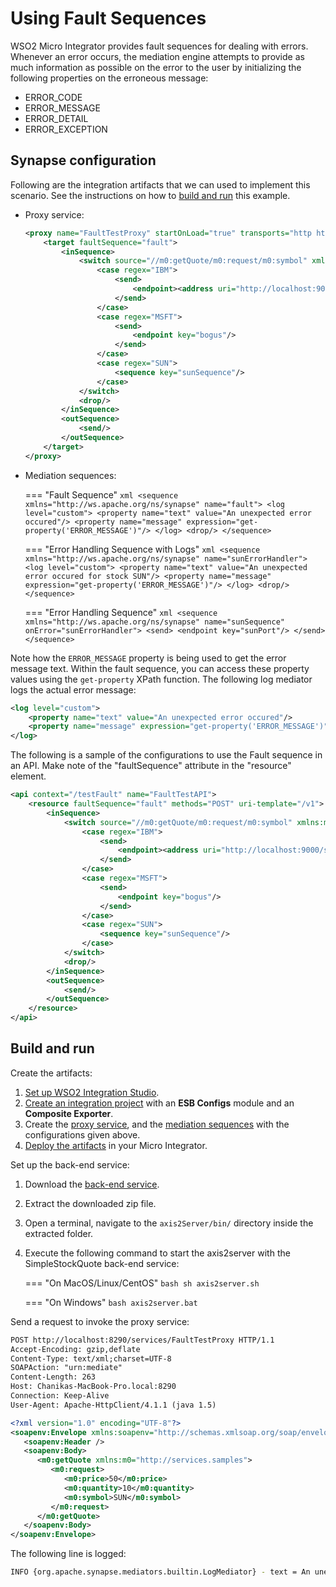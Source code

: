 # Using Fault Sequences 
WSO2 Micro Integrator provides fault sequences for dealing with errors. Whenever an error occurs, the mediation engine attempts to provide as much information as possible on the error to the user by initializing the following properties on the erroneous message:

-	ERROR_CODE
-   ERROR_MESSAGE
-   ERROR_DETAIL
-   ERROR_EXCEPTION

## Synapse configuration
Following are the integration artifacts that we can used to implement this scenario. See the instructions on how to [build and run](#build-and-run) this example.

-   Proxy service:
    ```xml
    <proxy name="FaultTestProxy" startOnLoad="true" transports="http https" xmlns="http://ws.apache.org/ns/synapse">
        <target faultSequence="fault">
            <inSequence>
                <switch source="//m0:getQuote/m0:request/m0:symbol" xmlns:m0="http://services.samples">
                    <case regex="IBM">
                        <send>
                            <endpoint><address uri="http://localhost:9000/services/SimpleStockQuoteService"/></endpoint>
                        </send>
                    </case>
                    <case regex="MSFT">
                        <send>
                            <endpoint key="bogus"/>
                        </send>
                    </case>
                    <case regex="SUN">
                        <sequence key="sunSequence"/>
                    </case>
                </switch>
                <drop/>
            </inSequence>
            <outSequence>
                <send/>
            </outSequence>
        </target>
    </proxy>
    ```
    
-   Mediation sequences:

    === "Fault Sequence"
        ```xml
        <sequence xmlns="http://ws.apache.org/ns/synapse" name="fault">
            <log level="custom">
                <property name="text" value="An unexpected error occured"/>
                <property name="message" expression="get-property('ERROR_MESSAGE')"/>
            </log>
            <drop/>
        </sequence>
        ```

    === "Error Handling Sequence with Logs"
        ```xml
        <sequence xmlns="http://ws.apache.org/ns/synapse" name="sunErrorHandler">
            <log level="custom">
                <property name="text" value="An unexpected error occured for stock SUN"/>
                <property name="message" expression="get-property('ERROR_MESSAGE')"/>
            </log>
            <drop/>
        </sequence>
        ```

    === "Error Handling Sequence"
        ```xml
        <sequence xmlns="http://ws.apache.org/ns/synapse" name="sunSequence" onError="sunErrorHandler">
            <send>
                <endpoint key="sunPort"/>
            </send>
        </sequence>
        ```

Note how the `ERROR_MESSAGE` property is being used to get the error message text. Within the fault sequence, you can access these property values using
the `get-property` XPath function. The following log mediator logs the actual error message:

```xml
<log level="custom">  
    <property name="text" value="An unexpected error occured"/>
    <property name="message" expression="get-property('ERROR_MESSAGE')"/>
</log>
``` 



The following is a sample of the configurations to use the Fault sequence in an API. Make note of the "faultSequence" attribute in the "resource" element.

```xml
<api context="/testFault" name="FaultTestAPI">
    <resource faultSequence="fault" methods="POST" uri-template="/v1">
        <inSequence>
            <switch source="//m0:getQuote/m0:request/m0:symbol" xmlns:m0="http://services.samples">
                <case regex="IBM">
                    <send>
                        <endpoint><address uri="http://localhost:9000/services/SimpleStockQuoteService"/></endpoint>
                    </send>
                </case>
                <case regex="MSFT">
                    <send>
                        <endpoint key="bogus"/>
                    </send>
                </case>
                <case regex="SUN">
                    <sequence key="sunSequence"/>
                </case>
            </switch>
            <drop/>
        </inSequence>
        <outSequence>
            <send/>
        </outSequence>
    </resource>
</api>
```

## Build and run

Create the artifacts:

1. [Set up WSO2 Integration Studio]({{base_path}}/integrate/develop/installing-wso2-integration-studio).
2. [Create an integration project]({{base_path}}/integrate/develop/create-integration-project) with an <b>ESB Configs</b> module and an <b>Composite Exporter</b>.
3. Create the [proxy service]({{base_path}}/integrate/develop/creating-artifacts/creating-a-proxy-service), and the [mediation sequences]({{base_path}}/integrate/develop/creating-artifacts/creating-reusable-sequences) with the configurations given above.
4. [Deploy the artifacts]({{base_path}}/integrate/develop/deploy-artifacts) in your Micro Integrator.

Set up the back-end service:

1. Download the [back-end service](https://github.com/wso2-docs/WSO2_EI/blob/master/Back-End-Service/axis2Server.zip).
2. Extract the downloaded zip file.
3. Open a terminal, navigate to the `axis2Server/bin/` directory inside the extracted folder.
4. Execute the following command to start the axis2server with the SimpleStockQuote back-end service:
   
    === "On MacOS/Linux/CentOS"
        ```bash
        sh axis2server.sh
        ```
          
    === "On Windows"
        ```bash
        axis2server.bat
        ```

Send a request to invoke the proxy service:
```xml
POST http://localhost:8290/services/FaultTestProxy HTTP/1.1
Accept-Encoding: gzip,deflate
Content-Type: text/xml;charset=UTF-8
SOAPAction: "urn:mediate"
Content-Length: 263
Host: Chanikas-MacBook-Pro.local:8290
Connection: Keep-Alive
User-Agent: Apache-HttpClient/4.1.1 (java 1.5)

<?xml version="1.0" encoding="UTF-8"?>
<soapenv:Envelope xmlns:soapenv="http://schemas.xmlsoap.org/soap/envelope/">
   <soapenv:Header />
   <soapenv:Body>
      <m0:getQuote xmlns:m0="http://services.samples">
         <m0:request>
            <m0:price>50</m0:price>
            <m0:quantity>10</m0:quantity>
            <m0:symbol>SUN</m0:symbol>
         </m0:request>
      </m0:getQuote>
   </soapenv:Body>
</soapenv:Envelope>
```

The following line is logged:
```bash
INFO {org.apache.synapse.mediators.builtin.LogMediator} - text = An unexpected error occured for stock SUN, message = Couldn't find the endpoint with the key : sunPort
```
